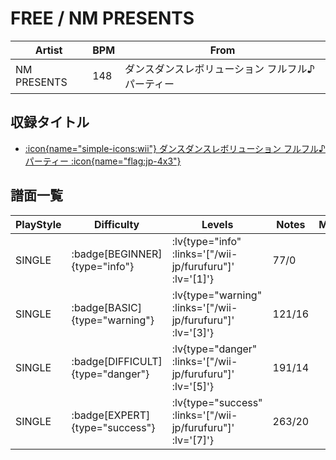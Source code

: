 # FREE / NM PRESENTS

|Artist|BPM|From|
|------|---|----|
|NM PRESENTS|148|ダンスダンスレボリューション フルフル♪パーティー|

## 収録タイトル

- [ :icon{name="simple-icons:wii"} ダンスダンスレボリューション フルフル♪パーティー :icon{name="flag:jp-4x3"} ](/wii-jp/furufuru)

## 譜面一覧

|PlayStyle|Difficulty|Levels|Notes|Movie|
|---------|----------|------|-----|-----|
|SINGLE| :badge[BEGINNER]{type="info"} | :lv{type="info" :links='["/wii-jp/furufuru"]' :lv='[1]'} |77/0||
|SINGLE| :badge[BASIC]{type="warning"} | :lv{type="warning" :links='["/wii-jp/furufuru"]' :lv='[3]'} |121/16||
|SINGLE| :badge[DIFFICULT]{type="danger"} | :lv{type="danger" :links='["/wii-jp/furufuru"]' :lv='[5]'} |191/14||
|SINGLE| :badge[EXPERT]{type="success"} | :lv{type="success" :links='["/wii-jp/furufuru"]' :lv='[7]'} |263/20||
